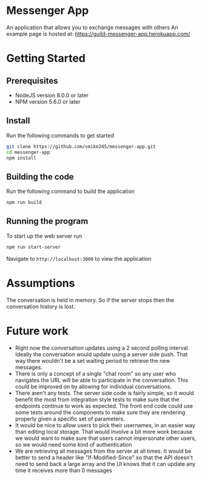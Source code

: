 # Messenger App

An application that allows you to exchange messages with others
An example page is hosted at: https://guild-messenger-app.herokuapp.com/

# Getting Started
## Prerequisites
* NodeJS version 8.0.0 or later
* NPM version 5.6.0 or later

## Install
Run the following commands to get started
```bash
git clone https://github.com/vmike245/messenger-app.git
cd messenger-app
npm install
```

## Building the code
Run the following command to build the application
```bash
npm run build
```

## Running the program
To start up the web server run
```bash
npm run start-server
```
Navigate to `http://localhost:3000` to view the application

# Assumptions
The conversation is held in memory. So if the server stops then the conversation history is lost.

# Future work
* Right now the conversation updates using a 2 second polling interval. Ideally the conversation would update using a server side push. That way there wouldn't be a set waiting period to retrieve the new messages.
* There is only a concept of a single "chat room" so any user who navigates the URL will be able to participate in the conversation. This could be improved on by allowing for individual conversations.
* There aren't any tests. The server side code is fairly simple, so it would benefit the most from integration style tests to make sure that the endpoints continue to work as expected. The front end code could use some tests around the components to make sure they are rendering properly given a specific set of parameters.
* It would be nice to allow users to pick their usernames, in an easier way than editing local storage. That would involve a bit more work because we would want to make sure that users cannot impersonate other users, so we would need some kind of authentication
* We are retrieving all messages from the server at all times. It would be better to send a header like "If-Modified-Since" so that the API doesn't need to send back a large array and the UI knows that it can update any time it receives more than 0 messages